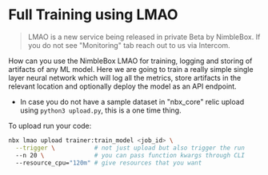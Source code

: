# Full Training using LMAO

> LMAO is a new service being released in private Beta by NimbleBox. If you do not see "Monitoring" tab reach out to us via Intercom.

How can you use the NimbleBox LMAO for training, logging and storing of artifacts of any ML model. Here we are going to train a really simple single layer neural network which will log all the metrics, store artifacts in the relevant location and optionally deploy the model as an API endpoint.

- In case you do not have a sample dataset in "nbx_core" relic upload using `python3 upload.py`, this is a one time thing.

To upload run your code:

```bash
nbx lmao upload trainer:train_model <job_id> \
  --trigger \           # not just upload but also trigger the run
  --n 20 \              # you can pass function kwargs through CLI
  --resource_cpu="120m" # give resources that you want
```
